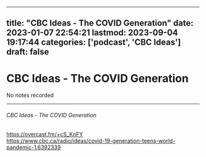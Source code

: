 
---
title: "CBC Ideas - The COVID Generation"
date: 2023-01-07 22:54:21
lastmod: 2023-09-04 19:17:44
categories: ['podcast', 'CBC Ideas']
draft: false
---


# CBC Ideas - The COVID Generation

No notes recorded

- - -
###### CBC Ideas - The COVID Generation

https://overcast.fm/+cS_KnFY  
https://www.cbc.ca/radio/ideas/covid-19-generation-teens-world-pandemic-1.6392339

<!-- #public #podcast #CBC Ideas# -->

<!-- {BearID:ED77BEB0-1BD9-475E-8009-4C96C9A119D2-28016-00002D97C4F33979} -->
